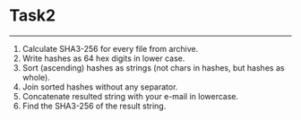 # Task2

-------------------------------------------------------------------
1. Calculate SHA3-256 for every file from archive.
2. Write hashes as 64 hex digits in lower case.
3. Sort (ascending) hashes as strings (not chars in hashes, but hashes as whole).
4. Join sorted hashes without any separator.
5. Concatenate resulted string with your e-mail in lowercase.
6. Find the SHA3-256 of the result string.
